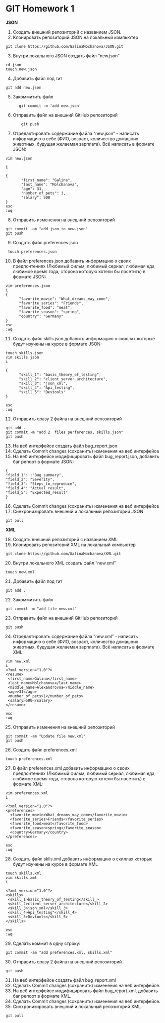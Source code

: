 # GIT Homework 1


**JSON**

 1. Создать внешний репозиторий c названием JSON.
 2. Клонировать репозиторий JSON на локальный компьютер 
 ``` 
 git clone https://github.com/GalinaMochanova/JSON.git
 ```
 3. Внутри локального JSON создать файл “new.json”
 ``` 
 cd json
 touch new.json
 ```
 4. Добавить файл под гит
   ```
 git add new.json
  ```
 5. Закоммитить файл
   ```
         git commit -m 'add new.json'
 ```
 6. Отправить файл на внешний GitHub репозиторий
  ``` 
         git push
   ```
 7. Отредактировать содержание файла “new.json” - написать информацию о себе (ФИО, возраст, количество домашних животных, будущая желаемая зарплата). Всё написать в формате JSON:
 ```
 vim new.json
 
 i
 
 {
        "first_name": "Galina",
        "last_name": "Molchanova",
        "age": 31,
        "number_of_pets": 1,
        "salary": 500
}
esc
:wq
```
 8. Отправить изменения на внешний репозиторий
 ```
 git commit -am "add json to new.json"
 git push
 ```
 9. Создать файл preferences.json
 ``` 
  touch preferences.json
  ```
 10. В файл preferences.json добавить информацию о своих предпочтениях (Любимый фильм, любимый сериал, любимая еда, любимое время года, сторона которую хотели бы посетить) в формате JSON:
  ```
 vim preferences.json
 i
 {
        "favorite_movie": "What_dreams_may_come",
        "favorite_series": "Friends",
        "favorite_food": "meat",
        "favorite_season": "spring",
        "country": "Germany"
}
esc
:wq
 ```
 11. Создать файл skills.json добавить информацию о скиллах которые будут изучены на курсе в формате JSON:
  ```
 touch skills.json
 vim skills.json
 i
 
 {
        "skill_1": "basic_theory_of_testing",
        "skill_2": "client_server_architecture",
        "skill_3": "json_xml",
        "skill_4": "Api_testing",
        "skill_5": "Devtools"
}

esc
:wq
 ```
 12. Отправить сразу 2 файла на внешний репозиторий
  ```
 git add .
 git commit -m "add 2  files perferences, skills.json"
 git push
  ```
 13. На веб интерфейсе создать файл bug_report.json
 14. Сделать Commit changes (сохранить) изменения на веб интерфейсе
 15. На веб интерфейсе модифицировать файл bug_report.json, добавить баг репорт в формате JSON:
  ```
 {
  "field_1": :"Bug_summary", 
  "field_2": "Severity",
  "field_3": "Steps_to_reproduce",
  "field_4": "Actual_result",
  "field_5": "Expected_result"
}
 ```
 16. Сделать Commit changes (сохранить) изменения на веб интерфейсe
 17. Синхронизировать внешний и локальный репозиторий JSON
  ```
 git pull
 ```

**XML**


 18. Создать внешний репозиторий c названием XML
 19. Клонировать репозиторий XML на локальный компьютер
  ```
  git clone https://github.com/GalinaMochanova/XML.git
   ```
 20. Внутри локального XML создать файл “new.xml”
  ```
 touch new.xml
  ```
 21. Добавить файл под гит
  ```
 git add .
  ```
 22. Закоммитить файл
  ```
 git commit -m "add file new.xml"
  ```
 23. Отправить файл на внешний GitHub репозиторий
  ```
 git push
  ```
 24. Отредактировать содержание файла “new.xml” - написать информацию о себе (ФИО, возраст, количество домашних животных, будущая желаемая зарплата). Всё написать в формате XML:
  ```
 vim new.xml
 i
 <?xml version="1.0"?>
 <resume>
   <first_name>Galina</first_name>
   <last_name>Molchanova</last_name>
   <middle_name>Alexandrovna</middle_name>
   <age>31</age>
   <number_of_pets>1</number_of_pets>
   <salary>500</salary>
 </resume>

esc
:wq 
 ```
 25. Отправить изменения на внешний репозиторий
  ```
  git commit -am "Update file new.xml"
  git push
   ```
 26. Создать файл preferences.xml
  ```
 touch preferences.xml
  ```
 27. В файл preferences.xml добавить информацию о своих предпочтениях (Любимый фильм, любимый сериал, любимая еда, любимое время года, сторона которую хотели бы посетить) в формате XML:
 ```
vim preferences.xml
i

<?xml version="1.0"?>
<preferences>
   <favorite_movie>What_dreams_may_come</favorite_movie>
   <favorite_series>Friends</favorite_series>
   <favorite_food>meat</favorite_food>
   <favorite_season>spring</favorite_season>
   <country>Germany</country>
</preferences>

esc
:wq
 ```

 28. Создать файл sklls.xml добавить информацию о скиллах которые будут изучены на курсе в формате XML
  ```
 touch skills.xml
 vim skills.xml
 i
 
 <?xml version="1.0"?>
 <skills>
   <skill_1>basic_theory_of_testing</skill_>
   <skill_2>client_server_architecture</skill_2>
   <skill_3>json_xml</skill_3>
   <skill_4>Api_testing"</skill_4>
   <skill_5>Devtools</skill_5>
</skills>

esc
:wq
 ```
 29. Сделать коммит в одну строку:
  ```
 git commit -am "add preferences.xml, skills.xml"
  ```
 30. Отправить сразу 2 файла на внешний репозиторий
  ```
 git push
  ```
 31. На веб интерфейсе создать файл bug_report.xml
 32. Сделать Commit changes (сохранить) изменения на веб интерфейсе.
 33. На веб интерфейсе модифицировать файл bug_report.xml, добавить баг репорт в формате XML.
 34. Сделать Commit changes (сохранить) изменения на веб интерфейсе.
 35. Синхронизировать внешний и локальный репозиторий XML
  ```
 git pull
  ```



